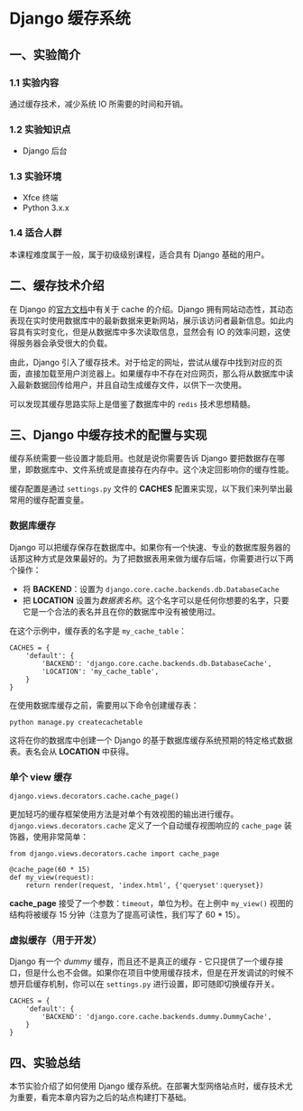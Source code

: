 # Django 缓存系统

## 一、实验简介

### 1.1 实验内容

通过缓存技术，减少系统 IO 所需要的时间和开销。

### 1.2 实验知识点

- Django 后台

### 1.3 实验环境

- Xfce 终端
- Python 3.x.x

### 1.4 适合人群

本课程难度属于一般，属于初级级别课程，适合具有 Django 基础的用户。

## 二、缓存技术介绍

在 Django 的[官方文档](https://docs.djangoproject.com/en/dev/topics/cache/)中有关于 cache 的介绍。Django 拥有网站动态性，其动态表现在实时使用数据库中的最新数据来更新网站，展示该访问者最新信息。如此内容具有实时变化，但是从数据库中多次读取信息，显然会有 IO 的效率问题，这使得服务器会承受很大的负载。

由此，Django 引入了缓存技术。对于给定的网址，尝试从缓存中找到对应的页面，直接加载至用户浏览器上。如果缓存中不存在对应网页，那么将从数据库中读入最新数据回传给用户，并且自动生成缓存文件，以供下一次使用。

可以发现其缓存思路实际上是借鉴了数据库中的 `redis` 技术思想精髓。

## 三、Django 中缓存技术的配置与实现

缓存系统需要一些设置才能启用。也就是说你需要告诉 Django 要把数据存在哪里，即数据库中、文件系统或是直接存在内存中。这个决定回影响你的缓存性能。

缓存配置是通过 `settings.py` 文件的 **CACHES** 配置来实现，以下我们来列举出最常用的缓存配置变量。

### 数据库缓存

Django 可以把缓存保存在数据库中。如果你有一个快速、专业的数据库服务器的话那这种方式是效果最好的。为了把数据表用来做为缓存后端，你需要进行以下两个操作：

- 将 **BACKEND**：设置为 `django.core.cache.backends.db.DatabaseCache`
- 把 **LOCATION** 设置为*数据表名称*。这个名字可以是任何你想要的名字，只要它是一个合法的表名并且在你的数据库中没有被使用过。

在这个示例中，缓存表的名字是 `my_cache_table`：

```
CACHES = {
    'default': {
        'BACKEND': 'django.core.cache.backends.db.DatabaseCache',
        'LOCATION': 'my_cache_table',
    }
}

```

在使用数据库缓存之前，需要用以下命令创建缓存表：

```
python manage.py createcachetable

```

这将在你的数据库中创建一个 Django 的基于数据库缓存系统预期的特定格式数据表。表名会从 **LOCATION** 中获得。

### 单个 view 缓存

```
django.views.decorators.cache.cache_page()

```

更加轻巧的缓存框架使用方法是对单个有效视图的输出进行缓存。 `django.views.decorators.cache` 定义了一个自动缓存视图响应的 `cache_page` 装饰器，使用非常简单：

```
from django.views.decorators.cache import cache_page

@cache_page(60 * 15)
def my_view(request):
    return render(request, 'index.html', {'queryset':queryset})

```

**cache_page** 接受了一个参数：`timeout`，单位为秒。在上例中 `my_view()` 视图的结构将被缓存 15 分钟（注意为了提高可读性，我们写了 60 * 15）。

### 虚拟缓存（用于开发）

Django 有一个 *dummy* 缓存，而且还不是真正的缓存 - 它只提供了一个缓存接口，但是什么也不会做。如果你在项目中使用缓存技术，但是在开发调试的时候不想开启缓存机制，你可以在 `settings.py` 进行设置，即可随即切换缓存开关。

```
CACHES = {
    'default': {
        'BACKEND': 'django.core.cache.backends.dummy.DummyCache',
    }
}

```

## 四、实验总结

本节实验介绍了如何使用 Django 缓存系统。在部署大型网络站点时，缓存技术尤为重要，看完本章内容为之后的站点构建打下基础。